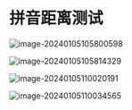 # 拼音距离测试



![image-20240105105800598](C:\Users\li_jiaxin\AppData\Roaming\Typora\typora-user-images\image-20240105105800598.png)

![image-20240105105814329](C:\Users\li_jiaxin\AppData\Roaming\Typora\typora-user-images\image-20240105105814329.png)



![image-20240105110020191](C:\Users\li_jiaxin\AppData\Roaming\Typora\typora-user-images\image-20240105110020191.png)

![image-20240105110034565](C:\Users\li_jiaxin\AppData\Roaming\Typora\typora-user-images\image-20240105110034565.png)